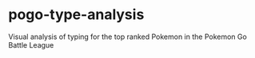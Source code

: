 # pogo-type-analysis
Visual analysis of typing for the top ranked Pokemon in the Pokemon Go Battle League
